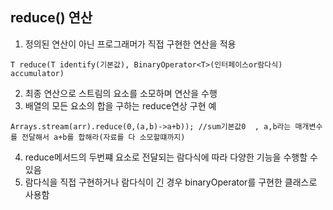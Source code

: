 reduce() 연산
---------------
1. 정의된 연산이 아닌 프로그래머가 직접 구현한 연산을 적용
````
T reduce(T identify(기본값), BinaryOperator<T>(인터페이스or람다식) accumulator)
````
2. 최종 연산으로 스트림의 요소를 소모하며 연산을 수행
3. 배열의 모든 요소의 합을 구하는 reduce연상 구현 예
````
Arrays.stream(arr).reduce(0,(a,b)->a+b)); //sum기본값0  , a,b라는 매개변수를 전달해서 a+b를 합해라(자료를 다 소모할떄까지)
````
4. reduce메서드의 두번쨰 요소로 전달되는 람다식에 따라 다양한 기능을 수행할 수 있음
5. 람다식을 직접 구현하거나 람다식이 긴 경우 binaryOperator를 구현한 클래스로 사용함